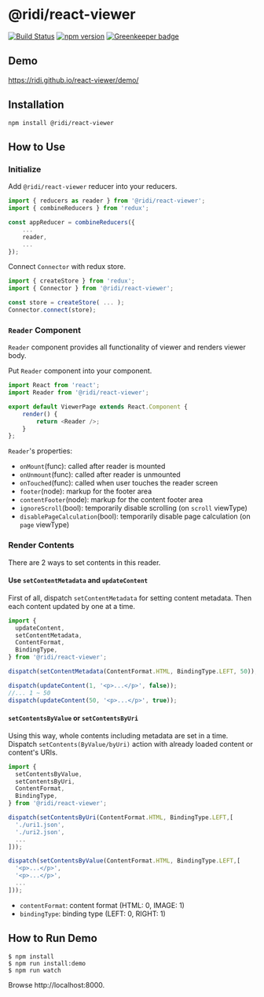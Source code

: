 # @ridi/react-viewer

[![Build Status](https://travis-ci.org/ridi/react-viewer.svg?branch=master)](https://travis-ci.org/ridi/react-viewer)
[![npm version](https://img.shields.io/npm/v/@ridi/react-viewer.svg)](https://www.npmjs.com/package/@ridi/react-viewer)
[![Greenkeeper badge](https://badges.greenkeeper.io/ridi/react-viewer.svg)](https://greenkeeper.io/)

## Demo
https://ridi.github.io/react-viewer/demo/

## Installation
```
npm install @ridi/react-viewer
```

## How to Use

### Initialize

Add `@ridi/react-viewer` reducer into your reducers.
```js
import { reducers as reader } from '@ridi/react-viewer';
import { combineReducers } from 'redux';

const appReducer = combineReducers({
    ...
    reader,
    ...
});
```

Connect `Connector` with redux store.
```js
import { createStore } from 'redux';
import { Connector } from '@ridi/react-viewer';

const store = createStore( ... );
Connector.connect(store);
```

### `Reader` Component

`Reader` component provides all functionality of viewer and renders viewer body.

Put `Reader` component into your component.
```js
import React from 'react';
import Reader from '@ridi/react-viewer';

export default ViewerPage extends React.Component {
    render() {
        return <Reader />;
    }
};
```

`Reader`'s properties:

* `onMount`(func): called after reader is mounted
* `onUnmount`(func): called after reader is unmounted
* `onTouched`(func): called when user touches the reader screen
* `footer`(node): markup for the footer area
* `contentFooter`(node): markup for the content footer area
* `ignoreScroll`(bool): temporarily disable scrolling (on `scroll` viewType)
* `disablePageCalculation`(bool): temporarily disable page calculation (on `page` viewType)

### Render Contents

There are 2 ways to set contents in this reader.

#### Use `setContentMetadata` and `updateContent`
 
First of all, dispatch `setContentMetadata` for setting content metadata.
Then each content updated by one at a time.

```js
import {
  updateContent, 
  setContentMetadata,
  ContentFormat,
  BindingType,
} from '@ridi/react-viewer';

dispatch(setContentMetadata(ContentFormat.HTML, BindingType.LEFT, 50));

dispatch(updateContent(1, '<p>...</p>', false));
//... 1 ~ 50
dispatch(updateContent(50, '<p>...</p>', true));
```

#### `setContentsByValue` or `setContentsByUri`

Using this way, whole contents including metadata are set in a time.
Dispatch `setContents(ByValue/byUri)` action with already loaded content or content's URIs.

```js
import {
  setContentsByValue,
  setContentsByUri,
  ContentFormat,
  BindingType,
} from '@ridi/react-viewer';

dispatch(setContentsByUri(ContentFormat.HTML, BindingType.LEFT,[
  './uri1.json',
  './uri2.json',
  ...
]));

dispatch(setContentsByValue(ContentFormat.HTML, BindingType.LEFT,[
  '<p>...</p>',
  '<p>...</p>',
  ...
]));
```

* `contentFormat`: content format (HTML: 0, IMAGE: 1)
* `bindingType`: binding type (LEFT: 0, RIGHT: 1)

## How to Run Demo

```
$ npm install
$ npm run install:demo
$ npm run watch
```
Browse http://localhost:8000.
